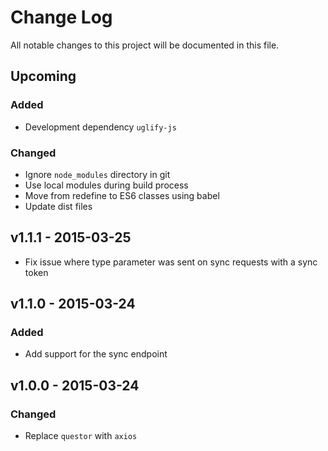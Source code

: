 # Change Log
All notable changes to this project will be documented in this file.

## Upcoming
### Added
- Development dependency `uglify-js`

### Changed
- Ignore `node_modules` directory in git
- Use local modules during build process
- Move from redefine to ES6 classes using babel
- Update dist files

## v1.1.1 - 2015-03-25
- Fix issue where type parameter was sent on sync requests with a sync
  token

## v1.1.0 - 2015-03-24
### Added
- Add support for the sync endpoint

## v1.0.0 - 2015-03-24
### Changed
- Replace `questor` with `axios`
